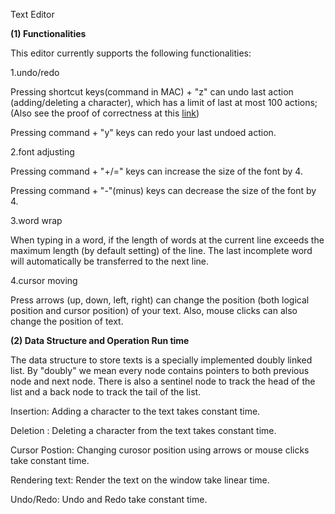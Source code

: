 Text Editor

**(1) Functionalities**

This editor currently supports the following functionalities:

1.undo/redo

Pressing shortcut keys(command in MAC) + "z" can undo last action (adding/deleting a character), which has a limit of last at most 100 actions; (Also see the proof of correctness at this [link](https://jiyuzhang1994.github.io/ProofOfUndo/))

Pressing command + "y" keys can redo your last undoed action.

2.font adjusting

Pressing command + "+/=" keys can increase the size of the font by 4. 

Pressing command + "-"(minus) keys can decrease the size of the font by 4.

3.word wrap

When typing in a word, if the length of words at the current line exceeds the maximum length (by default setting) of the line. The last incomplete word will automatically be transferred to the next line.

4.cursor moving

Press arrows (up, down, left, right) can change the position (both logical position and cursor position) of your text. Also, mouse clicks can also change the position of text.

**(2) Data Structure and Operation Run time**

The data structure to store texts is a specially implemented doubly linked list. By "doubly" we mean every node contains pointers to both previous node and next node. There is also a sentinel node to track the head of the list and a back node to track the tail of the list.

Insertion: Adding a character to the text takes constant time.

Deletion : Deleting a character from the text takes constant time.

Cursor Postion: Changing curosor position using arrows or mouse clicks take constant time.

Rendering text: Render the text on the window take linear time.

Undo/Redo: Undo and Redo take constant time.